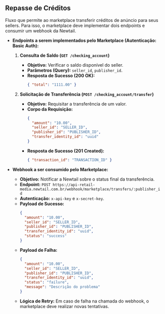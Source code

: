 ## Repasse de Créditos

Fluxo que permite ao marketplace transferir créditos de anúncio para seus sellers. Para isso, o marketplace deve implementar dois endpoints e consumir um webhook da Newtail.

  * **Endpoints a serem implementados pelo Marketplace (Autenticação: Basic Auth):**
    1.  **Consulta de Saldo (`GET /checking_account`)**
        *   **Objetivo:** Verificar o saldo disponível do seller.
        *   **Parâmetros (Query):** `seller_id`, `publisher_id`.
        *   **Resposta de Sucesso (200 OK):**
            ```json
            { "total": "1111.00" }
            ```

    2.  **Solicitação de Transferência (`POST /checking_account/transfer`)**
        *   **Objetivo:** Requisitar a transferência de um valor.
        *   **Corpo da Requisição:**
            ```json
            {
              "amount": "10.00",
              "seller_id": "SELLER_ID",
              "publisher_id": "PUBLISHER_ID",
              "transfer_identity_id": "uuid"
            }
            ```
        *   **Resposta de Sucesso (201 Created):**
            ```json
            { "transaction_id": "TRANSACTION_ID" }
            ```

  * **Webhook a ser consumido pelo Marketplace:**
    *   **Objetivo:** Notificar a Newtail sobre o status final da transferência.
    *   **Endpoint:** `POST https://api-retail-media.newtail.com.br/webhook/marketplace/transfers/:publisher_id`
    *   **Autenticação:** `x-api-key` e `x-secret-key`.
    *   **Payload de Sucesso:**
        ```json
        {
          "amount": "10.00",
          "seller_id": "SELLER_ID",
          "publisher_id": "PUBLISHER_ID",
          "transfer_identity_id": "uuid",
          "status": "success"
        }
        ```
    *   **Payload de Falha:**
        ```json
        {
          "amount": "10.00",
          "seller_id": "SELLER_ID",
          "publisher_id": "PUBLISHER_ID",
          "transfer_identity_id": "uuid",
          "status": "failure",
          "message": "Descrição do problema"
        }
        ```
    *   **Lógica de Retry:** Em caso de falha na chamada do webhook, o marketplace deve realizar novas tentativas.